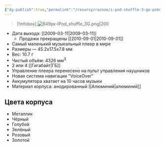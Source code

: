 ```yaml
---
{"dg-publish":true,"permalink":"/resursy/raznoe/i-pod-shuffle-3-go-pokoleniya/"}
---
```


> [!infobox]
> ![849px-IPod_shuffle_3G.png|200](/img/user/%D0%90%D1%80%D1%85%D0%B8%D0%B2/%D0%9A%D1%8D%D1%88/849px-IPod_shuffle_3G.png)
- Дата выхода: [[2009-03-11\|2009-03-11]] 
	- Продажи прекращены [[2010-09-01\|2010-09-01]] 
- Самый маленький музыкальный плеер в мире 
- Размеры — 45.2х17.5х7.8 мм
- Вес: 10.7 г 
- Чистый объём: 4326 мм<sup>3</sup> 
- 2 или 4 [[Гигабайт\|ГБ]]
- Управление плеера перенесено на пульт управления наушников 
- Новая система навигации "VoiceOver"
- Аккумулятора хватает на 10 часов музыки 
- Материал корпуса: анодированный [[Алюминий\|алюминий]]
## Цвета корпуса 
- Металлик 
- Чёрный 
- Голубой 
- Зелёный 
- Розовый 
- Золотой 